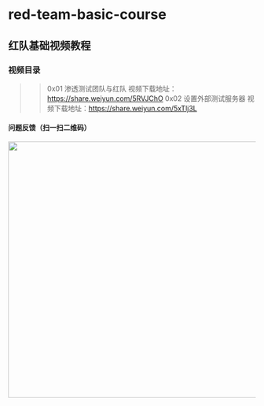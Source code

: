 # red-team-basic-course

## 红队基础视频教程

### 视频目录

>>0x01 渗透测试团队与红队
>视频下载地址：https://share.weiyun.com/5RVJChO
>>0x02 设置外部测试服务器
>视频下载地址：https://share.weiyun.com/5xTlj3L




#### 问题反馈（扫一扫二维码）



<img src="https://github.com/wlaqtd/ret-team-basic-course/blob/master/images/%E7%9F%A5%E8%AF%86%E6%98%9F%E7%90%83.png" width="520" />
